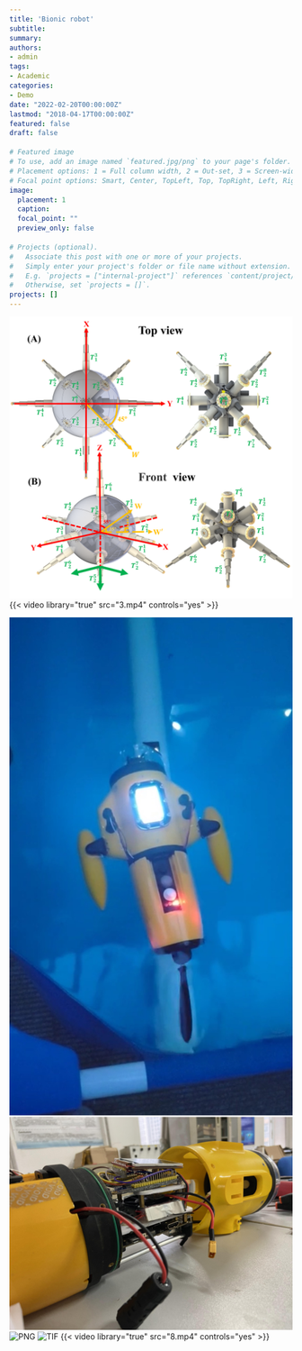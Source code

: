```yaml
---
title: 'Bionic robot'
subtitle: 
summary: 
authors:
- admin
tags:
- Academic
categories:
- Demo
date: "2022-02-20T00:00:00Z"
lastmod: "2018-04-17T00:00:00Z"
featured: false
draft: false

# Featured image
# To use, add an image named `featured.jpg/png` to your page's folder.
# Placement options: 1 = Full column width, 2 = Out-set, 3 = Screen-width
# Focal point options: Smart, Center, TopLeft, Top, TopRight, Left, Right, BottomLeft, Bottom, BottomRight
image:
  placement: 1
  caption: 
  focal_point: ""
  preview_only: false

# Projects (optional).
#   Associate this post with one or more of your projects.
#   Simply enter your project's folder or file name without extension.
#   E.g. `projects = ["internal-project"]` references `content/project/deep-learning/index.md`.
#   Otherwise, set `projects = []`.
projects: []
---
```




![PNG](./2.png)
{{< video library="true" src="3.mp4" controls="yes" >}}

![JPG](./4.JPG)
![JPG](./5.JPG)
![PNG](./6.png)
![TIF](./7.tif)
{{< video library="true" src="8.mp4" controls="yes" >}}




